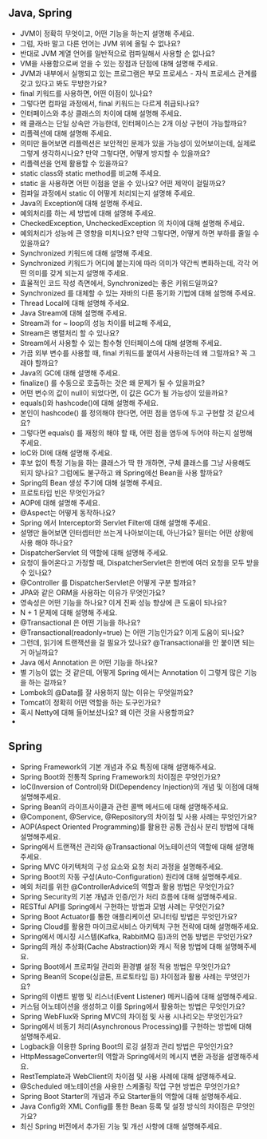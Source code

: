 ## Java, Spring

- JVM이 정확히 무엇이고, 어떤 기능을 하는지 설명해 주세요.
- 그럼, 자바 말고 다른 언어는 JVM 위에 올릴 수 없나요?
- 반대로 JVM 계열 언어를 일반적으로 컴파일해서 사용할 순 없나요?
- VM을 사용함으로써 얻을 수 있는 장점과 단점에 대해 설명해 주세요.
- JVM과 내부에서 실행되고 있는 프로그램은 부모 프로세스 - 자식 프로세스 관계를 갖고 있다고 봐도 무방한가요?
- final 키워드를 사용하면, 어떤 이점이 있나요?
- 그렇다면 컴파일 과정에서, final 키워드는 다르게 취급되나요?
- 인터페이스와 추상 클래스의 차이에 대해 설명해 주세요.
- 왜 클래스는 단일 상속만 가능한데, 인터페이스는 2개 이상 구현이 가능할까요?
- 리플렉션에 대해 설명해 주세요.
- 의미만 들어보면 리플렉션은 보안적인 문제가 있을 가능성이 있어보이는데, 실제로 그렇게 생각하시나요? 만약 그렇다면, 어떻게 방지할 수 있을까요?
- 리플렉션을 언제 활용할 수 있을까요?
- static class와 static method를 비교해 주세요.
- static 을 사용하면 어떤 이점을 얻을 수 있나요? 어떤 제약이 걸릴까요?
- 컴파일 과정에서 static 이 어떻게 처리되는지 설명해 주세요.
- Java의 Exception에 대해 설명해 주세요.
- 예외처리를 하는 세 방법에 대해 설명해 주세요.
- CheckedException, UncheckedException 의 차이에 대해 설명해 주세요.
- 예외처리가 성능에 큰 영향을 미치나요? 만약 그렇다면, 어떻게 하면 부하를 줄일 수 있을까요?
- Synchronized 키워드에 대해 설명해 주세요.
- Synchronized 키워드가 어디에 붙는지에 따라 의미가 약간씩 변화하는데, 각각 어떤 의미를 갖게 되는지 설명해 주세요.
- 효율적인 코드 작성 측면에서, Synchronized는 좋은 키워드일까요?
- Synchronized 를 대체할 수 있는 자바의 다른 동기화 기법에 대해 설명해 주세요.
- Thread Local에 대해 설명해 주세요.
- Java Stream에 대해 설명해 주세요.
- Stream과 for ~ loop의 성능 차이를 비교해 주세요,
- Stream은 병렬처리 할 수 있나요?
- Stream에서 사용할 수 있는 함수형 인터페이스에 대해 설명해 주세요.
- 가끔 외부 변수를 사용할 때, final 키워드를 붙여서 사용하는데 왜 그럴까요? 꼭 그래야 할까요?
- Java의 GC에 대해 설명해 주세요.
- finalize() 를 수동으로 호출하는 것은 왜 문제가 될 수 있을까요?
- 어떤 변수의 값이 null이 되었다면, 이 값은 GC가 될 가능성이 있을까요?
- equals()와 hashcode()에 대해 설명해 주세요.
- 본인이 hashcode() 를 정의해야 한다면, 어떤 점을 염두에 두고 구현할 것 같으세요?
- 그렇다면 equals() 를 재정의 해야 할 때, 어떤 점을 염두에 두어야 하는지 설명해 주세요.
- IoC와 DI에 대해 설명해 주세요.
- 후보 없이 특정 기능을 하는 클래스가 딱 한 개하면, 구체 클래스를 그냥 사용해도 되지 않나요? 그럼에도 불구하고 왜 Spring에선 Bean을 사용 할까요?
- Spring의 Bean 생성 주기에 대해 설명해 주세요.
- 프로토타입 빈은 무엇인가요?
- AOP에 대해 설명해 주세요.
- @Aspect는 어떻게 동작하나요?
- Spring 에서 Interceptor와 Servlet Filter에 대해 설명해 주세요.
- 설명만 들어보면 인터셉터만 쓰는게 나아보이는데, 아닌가요? 필터는 어떤 상황에 사용 해야 하나요?
- DispatcherServlet 의 역할에 대해 설명해 주세요.
- 요청이 들어온다고 가정할 때, DispatcherServlet은 한번에 여러 요청을 모두 받을 수 있나요?
- @Controller 를 DispatcherServlet은 어떻게 구분 할까요?
- JPA와 같은 ORM을 사용하는 이유가 무엇인가요?
- 영속성은 어떤 기능을 하나요? 이게 진짜 성능 향상에 큰 도움이 되나요?
- N + 1 문제에 대해 설명해 주세요.
- @Transactional 은 어떤 기능을 하나요?
- @Transactional(readonly=true) 는 어떤 기능인가요? 이게 도움이 되나요?
- 그런데, 읽기에 트랜잭션을 걸 필요가 있나요? @Transactional을 안 붙이면 되는거 아닐까요?
- Java 에서 Annotation 은 어떤 기능을 하나요?
- 별 기능이 없는 것 같은데, 어떻게 Spring 에서는 Annotation 이 그렇게 많은 기능을 하는 걸까요?
- Lombok의 @Data를 잘 사용하지 않는 이유는 무엇일까요?
- Tomcat이 정확히 어떤 역할을 하는 도구인가요?
- 혹시 Netty에 대해 들어보셨나요? 왜 이런 것을 사용할까요?
- 
## Spring

- Spring Framework의 기본 개념과 주요 특징에 대해 설명해주세요.
- Spring Boot와 전통적 Spring Framework의 차이점은 무엇인가요?
- IoC(Inversion of Control)와 DI(Dependency Injection)의 개념 및 이점에 대해 설명해주세요.
- Spring Bean의 라이프사이클과 관련 콜백 메서드에 대해 설명해주세요.
- @Component, @Service, @Repository의 차이점 및 사용 사례는 무엇인가요?
- AOP(Aspect Oriented Programming)를 활용한 공통 관심사 분리 방법에 대해 설명해주세요.
- Spring에서 트랜잭션 관리와 @Transactional 어노테이션의 역할에 대해 설명해주세요.
- Spring MVC 아키텍처의 구성 요소와 요청 처리 과정을 설명해주세요.
- Spring Boot의 자동 구성(Auto-Configuration) 원리에 대해 설명해주세요.
- 예외 처리를 위한 @ControllerAdvice의 역할과 활용 방법은 무엇인가요?
- Spring Security의 기본 개념과 인증/인가 처리 흐름에 대해 설명해주세요.
- RESTful API를 Spring에서 구현하는 방법과 모범 사례는 무엇인가요?
- Spring Boot Actuator를 통한 애플리케이션 모니터링 방법은 무엇인가요?
- Spring Cloud를 활용한 마이크로서비스 아키텍처 구현 전략에 대해 설명해주세요.
- Spring에서 메시징 시스템(Kafka, RabbitMQ 등)과의 연동 방법은 무엇인가요?
- Spring의 캐싱 추상화(Cache Abstraction)와 캐시 적용 방법에 대해 설명해주세요.
- Spring Boot에서 프로파일 관리와 환경별 설정 적용 방법은 무엇인가요?
- Spring Bean의 Scope(싱글톤, 프로토타입 등) 차이점과 활용 사례는 무엇인가요?
- Spring의 이벤트 발행 및 리스너(Event Listener) 메커니즘에 대해 설명해주세요.
- 커스텀 어노테이션을 생성하고 이를 Spring에서 활용하는 방법은 무엇인가요?
- Spring WebFlux와 Spring MVC의 차이점 및 사용 시나리오는 무엇인가요?
- Spring에서 비동기 처리(Asynchronous Processing)를 구현하는 방법에 대해 설명해주세요.
- Logback을 이용한 Spring Boot의 로깅 설정과 관리 방법은 무엇인가요?
- HttpMessageConverter의 역할과 Spring에서의 메시지 변환 과정을 설명해주세요.
- RestTemplate과 WebClient의 차이점 및 사용 사례에 대해 설명해주세요.
- @Scheduled 애노테이션을 사용한 스케줄링 작업 구현 방법은 무엇인가요?
- Spring Boot Starter의 개념과 주요 Starter들의 역할에 대해 설명해주세요.
- Java Config와 XML Config를 통한 Bean 등록 및 설정 방식의 차이점은 무엇인가요?
- 최신 Spring 버전에서 추가된 기능 및 개선 사항에 대해 설명해주세요.
